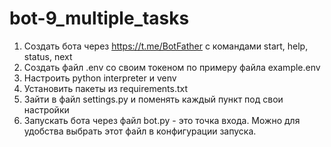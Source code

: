 # bot-9_multiple_tasks

1. Создать бота через https://t.me/BotFather с командами start, help, status, next
2. Создать файл .env со своим токеном по примеру файла example.env
3. Настроить python interpreter и venv
4. Установить пакеты из requirements.txt
5. Зайти в файл settings.py и поменять каждый пункт под свои настройки
6. Запускать бота через файл bot.py - это точка входа. Можно для удобства выбрать этот файл в конфигурации запуска.
